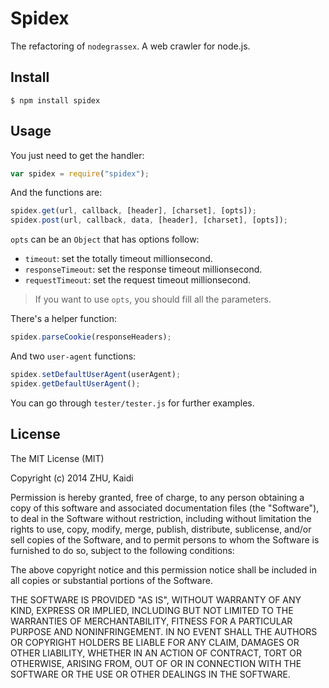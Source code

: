 Spidex
======

The refactoring of `nodegrassex`. A web crawler for node.js.

Install
-------

```shell
$ npm install spidex
```

Usage
-----

You just need to get the handler:

```javascript
var spidex = require("spidex");
```

And the functions are:

```javascript
spidex.get(url, callback, [header], [charset], [opts]);
spidex.post(url, callback, data, [header], [charset], [opts]);
```

`opts` can be an `Object` that has options follow:

+ `timeout`: set the totally timeout millionsecond.
+ `responseTimeout`: set the response timeout millionsecond.
+ `requestTimeout`: set the request timeout millionsecond.

> If you want to use `opts`, you should fill all the parameters.

There's a helper function:

```javascript
spidex.parseCookie(responseHeaders);
```

And two `user-agent` functions:

```javascript
spidex.setDefaultUserAgent(userAgent);
spidex.getDefaultUserAgent();
```

You can go through `tester/tester.js` for further examples.

License
-------

The MIT License (MIT)

Copyright (c) 2014 ZHU, Kaidi

Permission is hereby granted, free of charge, to any person obtaining a copy of
this software and associated documentation files (the "Software"), to deal in
the Software without restriction, including without limitation the rights to
use, copy, modify, merge, publish, distribute, sublicense, and/or sell copies of
the Software, and to permit persons to whom the Software is furnished to do so,
subject to the following conditions:

The above copyright notice and this permission notice shall be included in all
copies or substantial portions of the Software.

THE SOFTWARE IS PROVIDED "AS IS", WITHOUT WARRANTY OF ANY KIND, EXPRESS OR
IMPLIED, INCLUDING BUT NOT LIMITED TO THE WARRANTIES OF MERCHANTABILITY, FITNESS
FOR A PARTICULAR PURPOSE AND NONINFRINGEMENT. IN NO EVENT SHALL THE AUTHORS OR
COPYRIGHT HOLDERS BE LIABLE FOR ANY CLAIM, DAMAGES OR OTHER LIABILITY, WHETHER
IN AN ACTION OF CONTRACT, TORT OR OTHERWISE, ARISING FROM, OUT OF OR IN
CONNECTION WITH THE SOFTWARE OR THE USE OR OTHER DEALINGS IN THE SOFTWARE.
